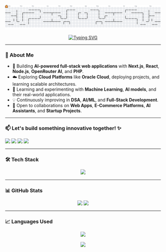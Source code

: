 <!-- Contribution Graph Pac-Man -->
<picture>
  <source media="(prefers-color-scheme: dark)" srcset="https://raw.githubusercontent.com/VINAYpratapSINGHchauhan/VINAYpratapSINGHchauhan/output/pacman-contribution-graph-dark.svg">
  <source media="(prefers-color-scheme: light)" srcset="https://raw.githubusercontent.com/VINAYpratapSINGHchauhan/VINAYpratapSINGHchauhan/output/pacman-contribution-graph.svg">
  <img alt="Pac-Man contribution graph" src="https://raw.githubusercontent.com/VINAYpratapSINGHchauhan/VINAYpratapSINGHchauhan/output/pacman-contribution-graph.svg">
</picture>



<!-- Animated Intro -->
<div align="center">
  
[![Typing SVG](https://readme-typing-svg.herokuapp.com?font=Fira+Code&size=32&duration=2500&pause=800&color=00F71A&center=true&vCenter=true&width=600&lines=Hi+👋,+I'm+Vinay;Full+Stack+Developer;AI+Driven+web+Builder;Fitness+Enthusiast+💪)](https://git.io/typing-svg)

</div>

---

### 🚀 About Me

- 🎯 Building **AI-powered full-stack web applications** with **Next.js**, **React**, **Node.js**, **OpenRouter AI**, and **PHP**.  
- ☁️ Exploring **Cloud Platforms** like **Oracle Cloud**, deploying projects, and learning scalable architectures.  
- 🤖 Learning and experimenting with **Machine Learning**, **AI models**, and their real-world applications.  
- 💡 Continuously improving in **DSA**, **AI/ML**, and **Full-Stack Development**.  
- 🤝 Open to collaborations on **Web Apps**, **E-Commerce Platforms**, **AI Assistants**, and **Startup Projects**.  

---

### 📫 Let's build something innovative together! ✨
<p align="left">
  <a href="mailto:vinaypratapsinghchauhan001@gmail.com"><img src="https://skillicons.dev/icons?i=gmail" width="40" /></a>
  <a href="https://www.linkedin.com/in/vinay-pratap-singh-chauhan"><img src="https://skillicons.dev/icons?i=linkedin" width="40" /></a>
  <a href="https://leetcode.com/u/VinayPratrapSinghChauhan/"><img src="https://cdn.jsdelivr.net/gh/devicons/devicon/icons/leetcode/leetcode-original.svg" width="40"/></a>
  <a href="https://www.instagram.com/_vinayy.chauhan_?igsh=am9zYWxvbHh6cTV3"><img src="https://skillicons.dev/icons?i=instagram" width="40" /></a>
</p>

---

### 🛠️ Tech Stack
<p align="center">
  <img src="https://skillicons.dev/icons?i=c,cpp,java,python,html,css,js,ts,react,nextjs,nodejs,express,php,mysql,mongodb,firebase,vercel,postman,bootstrap,git,github" />
</p>


---

### 📊 GitHub Stats
<p align="center">
  <img src="https://github-readme-stats.vercel.app/api?username=VINAYpratapSINGHchauhan&show_icons=true&theme=radical" height="160"/>
  <img src="https://github-readme-streak-stats.herokuapp.com/?user=VINAYpratapSINGHchauhan&theme=radical" height="160"/>
</p>

---

### 📈 Languages Used
<p align="center">
  <img src="https://github-readme-stats.vercel.app/api/top-langs/?username=VINAYpratapSINGHchauhan&layout=compact&theme=radical&langs_count=8" height="200"/>
</p>

<div align="center">
  <img src="https://capsule-render.vercel.app/api?type=waving&color=0:FF5733,100:00C9FF&height=120&section=footer&fontSize=22&fontColor=fff" />
</div>

